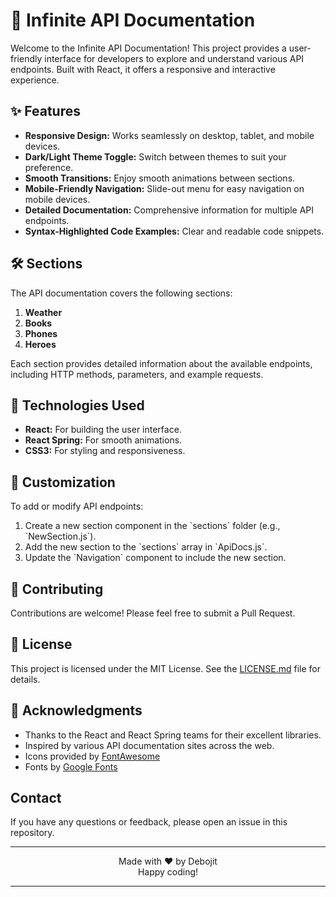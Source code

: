 # 🚀 Infinite API Documentation

Welcome to the Infinite API Documentation! This project provides a user-friendly interface for developers to explore and understand various API endpoints. Built with React, it offers a responsive and interactive experience.

## ✨ Features

- **Responsive Design:** Works seamlessly on desktop, tablet, and mobile devices.
- **Dark/Light Theme Toggle:** Switch between themes to suit your preference.
- **Smooth Transitions:** Enjoy smooth animations between sections.
- **Mobile-Friendly Navigation:** Slide-out menu for easy navigation on mobile devices.
- **Detailed Documentation:** Comprehensive information for multiple API endpoints.
- **Syntax-Highlighted Code Examples:** Clear and readable code snippets.

## 🛠️ Sections

The API documentation covers the following sections:

1. **Weather**
2. **Books**
3. **Phones**
4. **Heroes**

Each section provides detailed information about the available endpoints, including HTTP methods, parameters, and example requests.

## 🚀 Technologies Used

- **React:** For building the user interface.
- **React Spring:** For smooth animations.
- **CSS3:** For styling and responsiveness.

## 🎨 Customization

To add or modify API endpoints:

1. Create a new section component in the \`sections\` folder (e.g., \`NewSection.js\`).
2. Add the new section to the \`sections\` array in \`ApiDocs.js\`.
3. Update the \`Navigation\` component to include the new section.

## 🤝 Contributing

Contributions are welcome! Please feel free to submit a Pull Request.

## 📄 License

This project is licensed under the MIT License. See the [LICENSE.md](LICENSE.md) file for details.

## 🙏 Acknowledgments

- Thanks to the React and React Spring teams for their excellent libraries.
- Inspired by various API documentation sites across the web.
- Icons provided by [FontAwesome](https://fontawesome.com/)
- Fonts by [Google Fonts](https://fonts.google.com/)

## Contact

If you have any questions or feedback, please open an issue in this repository.

<div align="center">

---

Made with ❤️ by Debojit
<br>
Happy coding!

---

</div>
